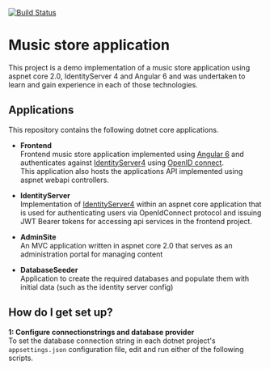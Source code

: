 
[![Build Status](https://travis-ci.org/donalfenwick/dotnetcore-musicstore-demo.svg?branch=master)](https://travis-ci.org/donalfenwick/dotnetcore-musicstore-demo)

# Music store application

This project is a demo implementation of a music store application using aspnet core 2.0, IdentityServer 4 and Angular 6 and was undertaken to learn and gain experience in each of those technologies.

## Applications
This repository contains the following dotnet core applications.

- **Frontend**   
Frontend music store application implemented using [Angular 6](https://angular.io) and authenticates against [IdentityServer4](http://docs.identityserver.io/en/release/) using [OpenID connect](http://openid.net/connect/).  
This application also hosts the applications API implemented using aspnet webapi controllers.
  
- **IdentityServer**   
Implementation of [IdentityServer4](http://docs.identityserver.io/en/release/) within an aspnet core application that is used for authenticating users via OpenIdConnect protocol and issuing JWT Bearer tokens for accessing api services in the frontend project.
  
- **AdminSite**  
An MVC application written in aspnet core 2.0 that serves as an administration portal for managing content

- **DatabaseSeeder**  
Application to create the required databases and populate them with initial data (such as the identity server config)

## How do I get set up?

**1: Configure connectionstrings and database provider**  
To set the database connection string in each dotnet project's `appsettings.json` configuration file, edit and run either of the following scripts. 

> `python3 set-cn-strings.py`  
or  
> `powershell -command .\set-cn-strings.ps1`  

*NB: Open the .py/.ps1 file and modify connection string with your own database credentials before executing the script.*

**2: Bootstrap the database**  
Execute the following commands to run the `DatabaseSeeder` console app to create the database tables and apply configuration/seed data to the DB.  

> `cd DatabaseSeeder; dotnet run`  


**3: Start the web applications**  


Start the frontend application (`http://localhost:5600`)
> `cd frontend; dotnet run`  

Start the identity server web app (`http://localhost:5601`)
> `cd IdentityServer; dotnet run`  

Default login credentials are `username: testuser@mysite.com, password: Pa$$word1`.   
  
***  
  
To start the management application (`http://localhost:5604`)
> `cd adminsite; dotnet run`  
    

### Running tests

> `cd tests; dotnet test`  
> `cd frontend/clientapp; ng test -sm=false`  
